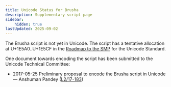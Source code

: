 ```yaml
---
title: Unicode Status for Brusha
description: Supplementary script page
sidebar:
    hidden: true
lastUpdated: 2025-09-02
---
```


The Brusha script is not yet in Unicode. The script has a tentative allocation at U+1E5A0..U+1E5CF in the [Roadmap to the SMP](http://www.unicode.org/roadmaps/smp/) for the Unicode Standard.

[comment]: # (end of intro)

[comment]: # (start of blocks)



[comment]: # (end of blocks)

[comment]: # (start of chars)



[comment]: # (end of chars)

[comment]: # (start of rest)

One document towards encoding the script has been submitted to the Unicode Technical Committee:

- 2017-05-25 Preliminary proposal to encode the Brusha script in Unicode — Anshuman Pandey ([L2/17-183](http://www.unicode.org/cgi-bin/GetMatchingDocs.pl?L2/17-183))
